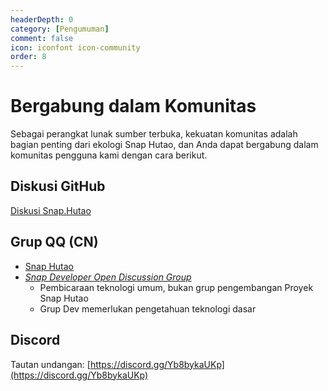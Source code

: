 ```yaml
---
headerDepth: 0
category: [Pengumuman]
comment: false
icon: iconfont icon-community
order: 8
---
```


# Bergabung dalam Komunitas

Sebagai perangkat lunak sumber terbuka, kekuatan komunitas adalah bagian penting dari ekologi Snap Hutao, dan Anda dapat bergabung dalam komunitas pengguna kami dengan cara berikut.

<!-- @include: star-request.md -->

## <HopeIcon icon="iconfont icon-github" size="1.5rem" /> Diskusi GitHub

[Diskusi Snap.Hutao](https://github.com/DGP-Studio/Snap.Hutao/discussions)

## <HopeIcon icon="iconfont icon-qq" size="1.5rem" color="rgb(0,126,198)" /> Grup QQ (CN)

- [Snap Hutao](https://qm.qq.com/q/WJKykrY9W)
- [_Snap Developer Open Discussion Group_](http://qm.qq.com/cgi-bin/qm/qr?_wv=1027&k=XJPjE6ffuYPkZmXvujdP1ZDY2BqL8RDg&authKey=YHBYvW4KmPUpPjGwYwGduG7ZELhFIkd9QxLHuwBFmm4UvQH1ThWiv%2FKPgeckiqt4&noverify=0&group_code=982424236)
  - Pembicaraan teknologi umum, bukan grup pengembangan Proyek Snap Hutao
  - Grup Dev memerlukan pengetahuan teknologi dasar

## <HopeIcon icon="iconfont icon-discord1" size="1.5rem" color="rgb(115,139,216)" /> Discord

Tautan undangan: [https://discord.gg/Yb8bykaUKp](https://discord.gg/Yb8bykaUKp)
